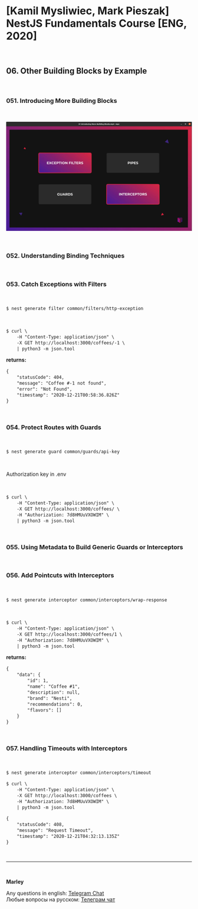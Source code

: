 # [Kamil Mysliwiec, Mark Pieszak] NestJS Fundamentals Course [ENG, 2020]

<br/>

## 06. Other Building Blocks by Example

<br/>

### 051. Introducing More Building Blocks

<br/>

![Application](/img/pic-m06-p01.png?raw=true)

<br/>

### 052. Understanding Binding Techniques

<br/>

### 053. Catch Exceptions with Filters

<br/>

    $ nest generate filter common/filters/http-exception

<br/>

```
$ curl \
    -H "Content-Type: application/json" \
    -X GET http://localhost:3000/coffees/-1 \
    | python3 -m json.tool
```

**returns:**

```
{
    "statusCode": 404,
    "message": "Coffee #-1 not found",
    "error": "Not Found",
    "timestamp": "2020-12-21T00:58:36.826Z"
}
```

<br/>

### 054. Protect Routes with Guards

<br/>

    $ nest generate guard common/guards/api-key

<br/>

Authorization key in .env

<br/>

```
$ curl \
    -H "Content-Type: application/json" \
    -X GET http://localhost:3000/coffees/ \
    -H "Authorization: 7d8HMUuVXOWIM" \
    | python3 -m json.tool
```

<br/>

### 055. Using Metadata to Build Generic Guards or Interceptors

<br/>

### 056. Add Pointcuts with Interceptors

<br/>

    $ nest generate interceptor common/interceptors/wrap-response

<br/>

```
$ curl \
    -H "Content-Type: application/json" \
    -X GET http://localhost:3000/coffees/1 \
    -H "Authorization: 7d8HMUuVXOWIM" \
    | python3 -m json.tool
```

**returns:**

```
{
    "data": {
        "id": 1,
        "name": "Coffee #1",
        "description": null,
        "brand": "Nesti",
        "recommendations": 0,
        "flavors": []
    }
}

```

<br/>

### 057. Handling Timeouts with Interceptors

<br/>

    $ nest generate interceptor common/interceptors/timeout

```
$ curl \
    -H "Content-Type: application/json" \
    -X GET http://localhost:3000/coffees \
    -H "Authorization: 7d8HMUuVXOWIM" \
    | python3 -m json.tool
```

```
{
    "statusCode": 408,
    "message": "Request Timeout",
    "timestamp": "2020-12-21T04:32:13.135Z"
}
```

<br/>

---

<br/>

**Marley**

Any questions in english: <a href="https://jsdev.org/chat/">Telegram Chat</a>  
Любые вопросы на русском: <a href="https://jsdev.ru/chat/">Телеграм чат</a>
